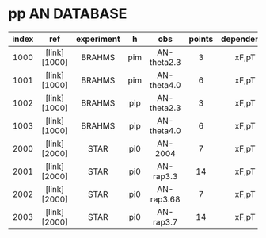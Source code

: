# pp AN DATABASE

| index | ref          | experiment | h     | obs              | points | dependence |
| :--:  | :--:         | :--:       | :--:  | :--:             | :--:   | :--:       |
| 1000  | [link][1000] | BRAHMS     |  pim  | AN-theta2.3      | 3      | xF,pT      |
| 1001  | [link][1000] | BRAHMS     |  pim  | AN-theta4.0      | 6      | xF,pT      |
| 1002  | [link][1000] | BRAHMS     |  pip  | AN-theta2.3      | 3      | xF,pT      |
| 1003  | [link][1000] | BRAHMS     |  pip  | AN-theta4.0      | 6      | xF,pT      |
| 2000  | [link][2000] | STAR       |  pi0  | AN-2004          | 7      | xF,pT      |
| 2001  | [link][2000] | STAR       |  pi0  | AN-rap3.3        | 14     | xF,pT      |
| 2002  | [link][2000] | STAR       |  pi0  | AN-rap3.68       | 7      | xF,pT      |
| 2003  | [link][2000] | STAR       |  pi0  | AN-rap3.7        | 14     | xF,pT      |





